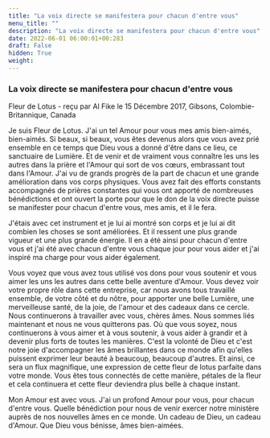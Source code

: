 ```yaml
---
title: "La voix directe se manifestera pour chacun d'entre vous"
menu_title: ""
description: "La voix directe se manifestera pour chacun d'entre vous"
date: 2022-06-01 06:00:01+00:283
draft: False
hidden: True
weight:
---
```

### La voix directe se manifestera pour chacun d'entre vous

Fleur de Lotus - reçu par Al Fike le 15 Décembre 2017, Gibsons, Colombie-Britannique, Canada

Je suis Fleur de Lotus. J'ai un tel Amour pour vous mes amis bien-aimés, bien-aimés. Si beaux, si beaux, vous êtes devenus alors que vous avez prié ensemble en ce temps que Dieu vous a donné d'être dans ce lieu, ce sanctuaire de Lumière. Et de venir et de vraiment vous connaître les uns les autres dans la prière et l'Amour qui sort de vos cœurs, embrassant tout dans l'Amour. J'ai vu de grands progrès de la part de chacun et une grande amélioration dans vos corps physiques. Vous avez fait des efforts constants accompagnés de prières constantes qui vous ont apporté de nombreuses bénédictions et ont ouvert la porte pour que le don de la voix directe puisse se manifester pour chacun d'entre vous, mes amis, et il le fera.

J'étais avec cet instrument et je lui ai montré son corps et je lui ai dit combien les choses se sont améliorées. Et il ressent une plus grande vigueur et une plus grande énergie. Il en a été ainsi pour chacun d'entre vous et j'ai été avec chacun d'entre vous chaque jour pour vous aider et j'ai inspiré ma charge pour vous aider également.

Vous voyez que vous avez tous utilisé vos dons pour vous soutenir et vous aimer les uns les autres dans cette belle aventure d'Amour. Vous devez voir votre propre rôle dans cette entreprise, car nous avons tous travaillé ensemble, de votre côté et du nôtre, pour apporter une belle Lumière, une merveilleuse santé, de la joie, de l'amour et des cadeaux dans ce cercle. Nous continuerons à travailler avec vous, chères âmes. Nous sommes liés maintenant et nous ne vous quitterons pas. Où que vous soyez, nous continuerons à vous aimer et à vous soutenir, à vous aider à grandir et à devenir plus forts de toutes les manières. C'est la volonté de Dieu et c'est notre joie d'accompagner les âmes brillantes dans ce monde afin qu'elles puissent exprimer leur beauté à beaucoup, beaucoup d'autres. Et ainsi, ce sera un flux magnifique, une expression de cette fleur de lotus parfaite dans votre monde. Vous êtes tous connectés de cette manière, pétales de la fleur et cela continuera et cette fleur deviendra plus belle à chaque instant.

Mon Amour est avec vous. J'ai un profond Amour pour vous, pour chacun d'entre vous. Quelle bénédiction pour nous de venir exercer notre ministère auprès de nos nouvelles âmes en ce monde. Un cadeau de Dieu, un cadeau d'Amour. Que Dieu vous bénisse, âmes bien-aimées.





